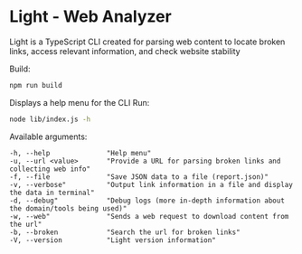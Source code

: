 <!-- TODO: Write better README -->

# Light - Web Analyzer
Light is a TypeScript CLI created for parsing web content to locate broken links, access relevant information, and check website stability

Build:
```bash
npm run build
```

Displays a help menu for the CLI
Run:
```bash
node lib/index.js -h
```

Available arguments:
```
-h, --help              "Help menu"
-u, --url <value>       "Provide a URL for parsing broken links and collecting web info"
-f, --file              "Save JSON data to a file (report.json)"
-v, --verbose"          "Output link information in a file and display the data in terminal"
-d, --debug"            "Debug logs (more in-depth information about the domain/tools being used)"
-w, --web"              "Sends a web request to download content from the url"
-b, --broken            "Search the url for broken links"
-V, --version           "Light version information"
```
